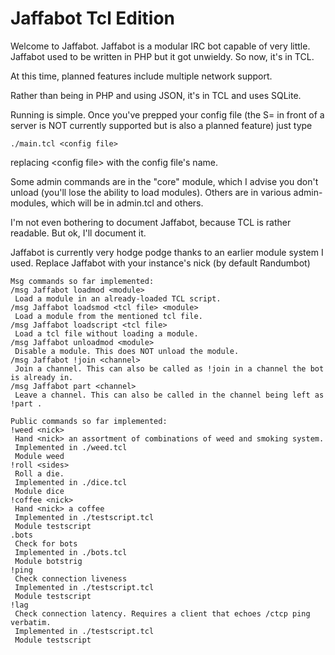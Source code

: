 Jaffabot Tcl Edition
====

Welcome to Jaffabot. Jaffabot is a modular IRC bot capable of very little.
Jaffabot used to be written in PHP but it got unwieldy. So now, it's in TCL.

At this time, planned features include multiple network support.

Rather than being in PHP and using JSON, it's in TCL and uses SQLite.

Running is simple. Once you've prepped your config file (the S= in front of a server
is NOT currently supported but is also a planned feature) just type
```
./main.tcl <config file>
```

replacing &lt;config file&gt; with the config file's name.

Some admin commands are in the "core" module, which I advise you don't unload
(you'll lose the ability to load modules). Others are in various admin- modules,
which will be in admin.tcl and others.

I'm not even bothering to document Jaffabot, because TCL is rather readable.
But ok, I'll document it.

Jaffabot is currently very hodge podge thanks to an earlier module system I used.
Replace Jaffabot with your instance's nick (by default Randumbot)

```
Msg commands so far implemented:
/msg Jaffabot loadmod <module>
 Load a module in an already-loaded TCL script.
/msg Jaffabot loadsmod <tcl file> <module>
 Load a module from the mentioned tcl file.
/msg Jaffabot loadscript <tcl file>
 Load a tcl file without loading a module.
/msg Jaffabot unloadmod <module>
 Disable a module. This does NOT unload the module.
/msg Jaffabot !join <channel>
 Join a channel. This can also be called as !join in a channel the bot is already in.
/msg Jaffabot part <channel>
 Leave a channel. This can also be called in the channel being left as !part .

Public commands so far implemented:
!weed <nick>
 Hand <nick> an assortment of combinations of weed and smoking system.
 Implemented in ./weed.tcl
 Module weed
!roll <sides>
 Roll a die.
 Implemented in ./dice.tcl
 Module dice
!coffee <nick>
 Hand <nick> a coffee
 Implemented in ./testscript.tcl
 Module testscript
.bots
 Check for bots
 Implemented in ./bots.tcl
 Module botstrig
!ping
 Check connection liveness
 Implemented in ./testscript.tcl
 Module testscript 
!lag
 Check connection latency. Requires a client that echoes /ctcp ping verbatim.
 Implemented in ./testscript.tcl
 Module testscript
```
